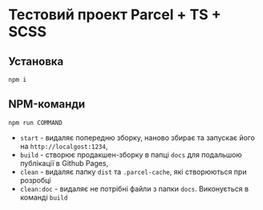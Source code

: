 # Тестовий проект Parcel + TS + SCSS

## Установка
```
npm i
```

## NPM-команди
```
npm run COMMAND
```
- `start` - видаляє попередню зборку, наново збирає та запускає його на `http://localgost:1234`,
- `build` - створює продакшен-зборку в папці `docs` для подальшою публікації в Github Pages,
- `clean` - видаляє папку `dist` та `.parcel-cache`, які створюються при розробці 
- `clean:doc` - видаляє не потрібні файли з папки `docs`. Виконується в команді `build` 

